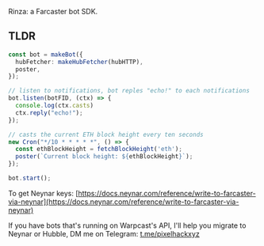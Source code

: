 Rinza: a Farcaster bot SDK.

## TLDR

```typescript
const bot = makeBot({
  hubFetcher: makeHubFetcher(hubHTTP),
  poster,
});

// listen to notifications, bot reples "echo!" to each notifications
bot.listen(botFID, (ctx) => {
  console.log(ctx.casts)
  ctx.reply("echo!");
});

// casts the current ETH block height every ten seconds
new Cron("*/10 * * * * *", () => {
  const ethBlockHeight = fetchBlockHeight('eth');
  poster(`Current block height: ${ethBlockHeight}`);
});

bot.start();
```

To get Neynar keys: [https://docs.neynar.com/reference/write-to-farcaster-via-neynar](https://docs.neynar.com/reference/write-to-farcaster-via-neynar)

If you have bots that's running on Warpcast's API, I'll help you migrate to Neynar or Hubble, DM me on Telegram: [t.me/pixelhackxyz](https://t.me/pixelhackxyz)